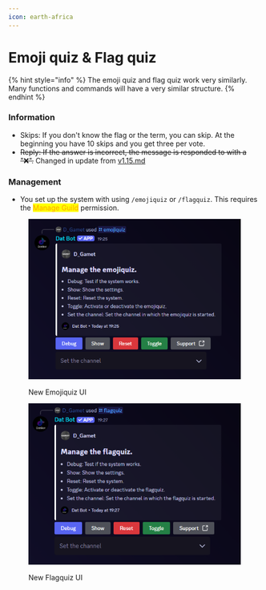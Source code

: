 ```yaml
---
icon: earth-africa
---
```


# Emoji quiz & Flag quiz

{% hint style="info" %}
The emoji quiz and flag quiz work very similarly. Many functions and commands will have a very similar structure.
{% endhint %}

### Information

* Skips: If you don't know the flag or the term, you can skip. At the beginning you have 10 skips and you get three per vote.
* ~~Reply: If the answer is incorrect, the message is responded to with a "❌".~~ Changed in update from [v1.15.md](../changelogs/v1.15.md "mention")

### Management

* You set up the system with using `/emojiquiz` or `/flagquiz`. This requires the <mark style="color:orange;">Manage Guild</mark> permission.



<figure><img src="../../.gitbook/assets/Screenshot 2025-03-23 192557.png" alt=""><figcaption><p>New Emojiquiz UI</p></figcaption></figure>



<figure><img src="../../.gitbook/assets/Screenshot 2025-03-23 192733.png" alt=""><figcaption><p>New Flagquiz UI</p></figcaption></figure>

